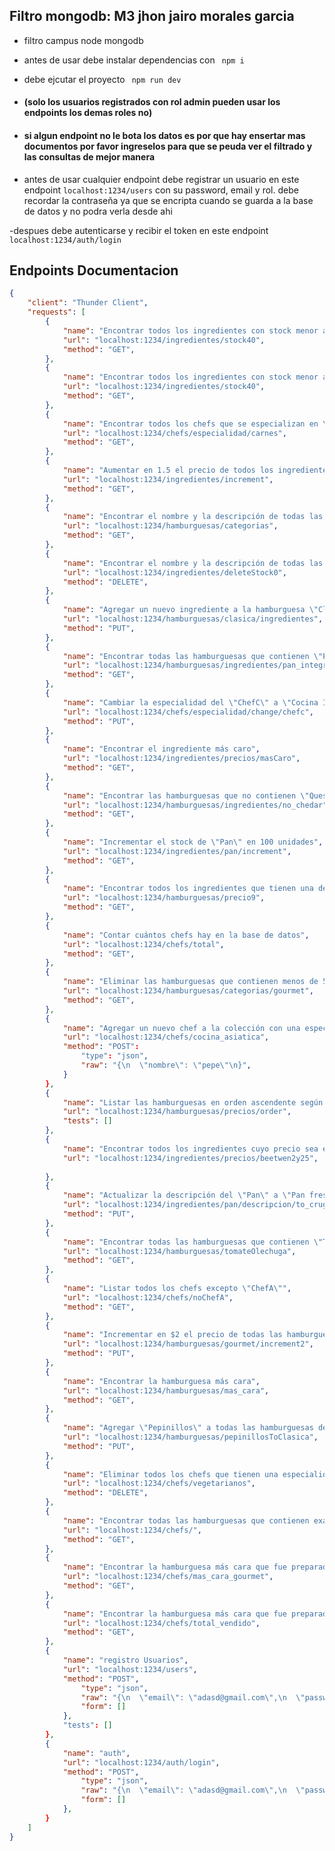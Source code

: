 ## Filtro mongodb:  M3 jhon jairo morales garcia

- filtro campus node mongodb
- antes de usar debe instalar dependencias con ``` npm i```

- debe ejcutar el proyecto ``` npm run dev```


- #### (solo los usuarios registrados con rol admin pueden usar los endpoints los demas roles no)

- #### si algun endpoint no le bota los datos es por que hay ensertar mas documentos por favor ingreselos para que se peuda ver el filtrado y las consultas de mejor manera

- antes de usar cualquier endpoint debe registrar un usuario en este endpoint ``` localhost:1234/users ``` con su password, email y rol. debe recordar la contraseña ya que se encripta cuando se guarda a la base de datos y no podra verla desde ahi 

-despues debe autenticarse y recibir el token en este endpoint 
``` localhost:1234/auth/login ```





## Endpoints Documentacion

```JSON
{
    "client": "Thunder Client",
    "requests": [
        {
            "name": "Encontrar todos los ingredientes con stock menor a 400",
            "url": "localhost:1234/ingredientes/stock40",
            "method": "GET",
        },
        {
            "name": "Encontrar todos los ingredientes con stock menor a 400 Copy",
            "url": "localhost:1234/ingredientes/stock40",
            "method": "GET",
        },
        {
            "name": "Encontrar todos los chefs que se especializan en \"Carnes\"",
            "url": "localhost:1234/chefs/especialidad/carnes",
            "method": "GET",
        },
        {
            "name": "Aumentar en 1.5 el precio de todos los ingredientes",
            "url": "localhost:1234/ingredientes/increment",
            "method": "GET",
        },
        {
            "name": "Encontrar el nombre y la descripción de todas las categorías",
            "url": "localhost:1234/hamburguesas/categorias",
            "method": "GET",
        },
        {
            "name": "Encontrar el nombre y la descripción de todas las categorías Copy",
            "url": "localhost:1234/ingredientes/deleteStock0",
            "method": "DELETE",
        },
        {
            "name": "Agregar un nuevo ingrediente a la hamburguesa \"Clásica\"",
            "url": "localhost:1234/hamburguesas/clasica/ingredientes",
            "method": "PUT",
        },
        {
            "name": "Encontrar todas las hamburguesas que contienen \"Pan integral\" como ingrediente",
            "url": "localhost:1234/hamburguesas/ingredientes/pan_integral",
            "method": "GET",
        },
        {
            "name": "Cambiar la especialidad del \"ChefC\" a \"Cocina Internacional\"",
            "url": "localhost:1234/chefs/especialidad/change/chefc",
            "method": "PUT",
        },
        {
            "name": "Encontrar el ingrediente más caro",
            "url": "localhost:1234/ingredientes/precios/masCaro",
            "method": "GET",
        },
        {
            "name": "Encontrar las hamburguesas que no contienen \"Queso cheddar\" como ingrediente",
            "url": "localhost:1234/hamburguesas/ingredientes/no_chedar",
            "method": "GET",
        },
        {
            "name": "Incrementar el stock de \"Pan\" en 100 unidades",
            "url": "localhost:1234/ingredientes/pan/increment",
            "method": "GET",
        },
        {
            "name": "Encontrar todos los ingredientes que tienen una descripción que contiene la palabra \"clásico\"",
            "url": "localhost:1234/hamburguesas/precio9",
            "method": "GET",
        },
        {
            "name": "Contar cuántos chefs hay en la base de datos",
            "url": "localhost:1234/chefs/total",
            "method": "GET",
        },
        {
            "name": "Eliminar las hamburguesas que contienen menos de 5 ingredientes",
            "url": "localhost:1234/hamburguesas/categorias/gourmet",
            "method": "GET",
        },
        {
            "name": "Agregar un nuevo chef a la colección con una especialidad en \"Cocina Asiática\"",
            "url": "localhost:1234/chefs/cocina_asiatica",
            "method": "POST":
                "type": "json",
                "raw": "{\n  \"nombre\": \"pepe\"\n}",
            }
        },
        {
            "name": "Listar las hamburguesas en orden ascendente según su precio",
            "url": "localhost:1234/hamburguesas/precios/order",
            "tests": []
        },
        {
            "name": "Encontrar todos los ingredientes cuyo precio sea entre $2 y $5",
            "url": "localhost:1234/ingredientes/precios/beetwen2y25",
        
        },
        {
            "name": "Actualizar la descripción del \"Pan\" a \"Pan fresco y crujiente\"",
            "url": "localhost:1234/ingredientes/pan/descripcion/to_crugiente",
            "method": "PUT",
        },
        {
            "name": "Encontrar todas las hamburguesas que contienen \"Tomate\" o \"Lechuga\" como ingredientes",
            "url": "localhost:1234/hamburguesas/tomateOlechuga",
            "method": "GET",
        },
        {
            "name": "Listar todos los chefs excepto \"ChefA\"",
            "url": "localhost:1234/chefs/noChefA",
            "method": "GET",
        },
        {
            "name": "Incrementar en $2 el precio de todas las hamburguesas de la categoría \"Gourmet\"",
            "url": "localhost:1234/hamburguesas/gourmet/increment2",
            "method": "PUT",
        },
        {
            "name": "Encontrar la hamburguesa más cara",
            "url": "localhost:1234/hamburguesas/mas_cara",
            "method": "GET",
        },
        {
            "name": "Agregar \"Pepinillos\" a todas las hamburguesas de la categoría \"Clásica\"",
            "url": "localhost:1234/hamburguesas/pepinillosToClasica",
            "method": "PUT",
        },
        {
            "name": "Eliminar todos los chefs que tienen una especialidad en \"Cocina Vegetariana\"",
            "url": "localhost:1234/chefs/vegetarianos",
            "method": "DELETE",
        },
        {
            "name": "Encontrar todas las hamburguesas que contienen exactamente 7 ingredientes",
            "url": "localhost:1234/chefs/",
            "method": "GET",
        },
        {
            "name": "Encontrar la hamburguesa más cara que fue preparada por un chef especializado en \"Gourmet\"",
            "url": "localhost:1234/chefs/mas_cara_gourmet",
            "method": "GET",
        },
        {
            "name": "Encontrar la hamburguesa más cara que fue preparada por un chef especializado en \"Gourmet\" Copy",
            "url": "localhost:1234/chefs/total_vendido",
            "method": "GET",
        },
        {
            "name": "registro Usuarios",
            "url": "localhost:1234/users",
            "method": "POST",
                "type": "json",
                "raw": "{\n  \"email\": \"adasd@gmail.com\",\n  \"password\": \"123456\",\n  \"role\": \"admin\"\n}",
                "form": []
            },
            "tests": []
        },
        {
            "name": "auth",
            "url": "localhost:1234/auth/login",
            "method": "POST",
                "type": "json",
                "raw": "{\n  \"email\": \"adasd@gmail.com\",\n  \"password\": \"123456\"\n}",
                "form": []
            },
        }
    ]
}
```